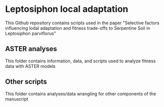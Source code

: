 # Leptosiphon local adaptation
This Github repository contains scripts used in the paper "Selective factors influencing lodal adaptation and fitness trade-offs to Serpentine Soil in Leptosiphon parviflorus"

## ASTER analyses
This folder contains information, data, and scripts used to analyze fitness data with ASTER models

## Other scripts
This folder contains analyses/data wrangling for other components of the manuscript
